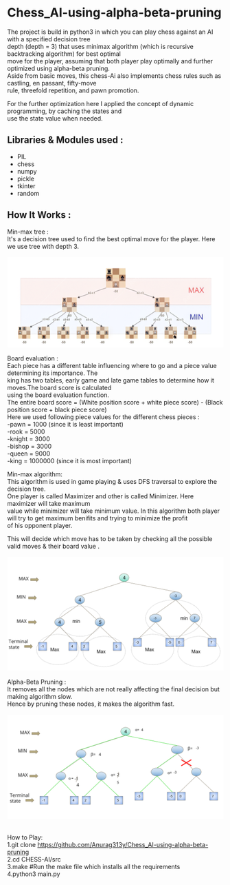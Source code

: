 # Chess_AI-using-alpha-beta-pruning

The project is build in python3 in which you can play chess against an AI with a specified decision tree<br/>
depth (depth = 3) that uses minimax algorithm (which is recursive backtracking algorithm) for best optimal<br/>
move for the player, assuming that both player play optimally and further optimized using alpha-beta pruning.<br/>
Aside from basic moves, this chess-Ai also implements chess rules such as castling, en passant, fifty-move <br/>
rule, threefold repetition, and pawn promotion.<br/> 
   
For the further optimization here I applied the concept of dynamic programming, by caching the states and<br/>
use the state value when needed.<br/>

## Libraries & Modules used :
* PIL<br/> 
* chess<br/> 
* numpy<br/> 
* pickle<br/> 
* tkinter<br/> 
* random<br/> 
  
   
## How It Works :
Min-max tree : <br/>
It's a decision tree used to find the best optimal move for the player. Here we use tree with depth 3.<br/><br/>
<img src="https://github.com/Anurag313y/Chess_AI-using-alpha-beta-pruning/blob/master/img/Decision%20Tree.png" width="600"/><br/>
   
Board evaluation :<br/> 
Each piece has a different table influencing where to go and a piece value determining its importance. The<br/>
king has two tables, early game and late game tables to determine how it moves.The board score is calculated<br/>
using the board evaluation function.<br/>
The entire board score = (White position score + white piece score) - (Black position score + black piece score)<br/>
Here we used following piece values for the different chess pieces : <br/>
    -pawn    = 1000 (since it is least important)<br/>
    -rook    = 5000<br/>
    -knight  = 3000<br/>
    -bishop  = 3000<br/>
    -queen   = 9000<br/>
    -king    = 1000000 (since it is most important)<br/>
    
   
   
   Min-max algorithm: <br/>
   This algorithm is used in game playing & uses DFS traversal to explore the decision tree.<br/>
   One player is called Maximizer and other is called Minimizer. Here maximizer will take maximum<br/>
   value while minimizer will take minimum value. 
   In this algorithm both player will try to get maximum benifits and trying to minimize the profit <br/>
   of his opponent player. 

   This will decide which move has to be taken by checking all the possible valid moves & their board value .<br/><br/>
   <img src="https://github.com/Anurag313y/Chess_AI-using-alpha-beta-pruning/blob/master/img/minmax.png" width="600"/><br/>
   
   Alpha-Beta Pruning : <br/>
   It removes all the nodes which are not really affecting the final decision but making algorithm slow. <br/>
   Hence by pruning these nodes, it makes the algorithm fast.<br/><br/>
    <img src="https://github.com/Anurag313y/Chess_AI-using-alpha-beta-pruning/blob/master/img/alphabeta.png" width="600"/><br/><br/>
    
    

   
How to Play:<br/>
    1.git clone https://github.com/Anurag313y/Chess_AI-using-alpha-beta-pruning<br/>
    2.cd CHESS-AI/src<br/>
    3.make    #Run the make file which installs all the requirements<br/>
    4.python3 main.py<br/>
